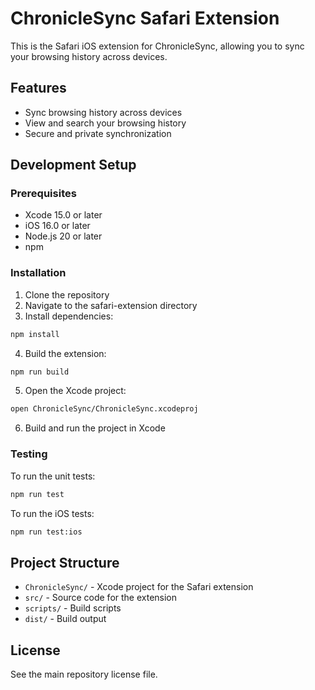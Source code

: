 # ChronicleSync Safari Extension

This is the Safari iOS extension for ChronicleSync, allowing you to sync your browsing history across devices.

## Features

- Sync browsing history across devices
- View and search your browsing history
- Secure and private synchronization

## Development Setup

### Prerequisites

- Xcode 15.0 or later
- iOS 16.0 or later
- Node.js 20 or later
- npm

### Installation

1. Clone the repository
2. Navigate to the safari-extension directory
3. Install dependencies:

```bash
npm install
```

4. Build the extension:

```bash
npm run build
```

5. Open the Xcode project:

```bash
open ChronicleSync/ChronicleSync.xcodeproj
```

6. Build and run the project in Xcode

### Testing

To run the unit tests:

```bash
npm run test
```

To run the iOS tests:

```bash
npm run test:ios
```

## Project Structure

- `ChronicleSync/` - Xcode project for the Safari extension
- `src/` - Source code for the extension
- `scripts/` - Build scripts
- `dist/` - Build output

## License

See the main repository license file.